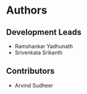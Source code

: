 # Authors

## Development Leads
- Ramshankar Yadhunath
- Srivenkata Srikanth

## Contributors
- Arvind Sudheer
